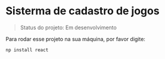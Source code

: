 <h1> Sisterma de cadastro de jogos</h1>

>Status do projeto: Em desenvolvimento

Para rodar esse projeto na sua máquina, por favor digite:

````
np install react
````

